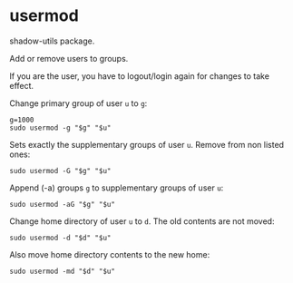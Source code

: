 # usermod

shadow-utils package.

Add or remove users to groups.

If you are the user, you have to logout/login again for changes to take effect.

Change primary group of user `u` to `g`:

    g=1000
    sudo usermod -g "$g" "$u"

Sets exactly the supplementary groups of user `u`. Remove from non listed ones:

    sudo usermod -G "$g" "$u"

Append (-a) groups `g` to supplementary groups of user `u`:

    sudo usermod -aG "$g" "$u"

Change home directory of user `u` to `d`. The old contents are not moved:

    sudo usermod -d "$d" "$u"

Also move home directory contents to the new home:

    sudo usermod -md "$d" "$u"
